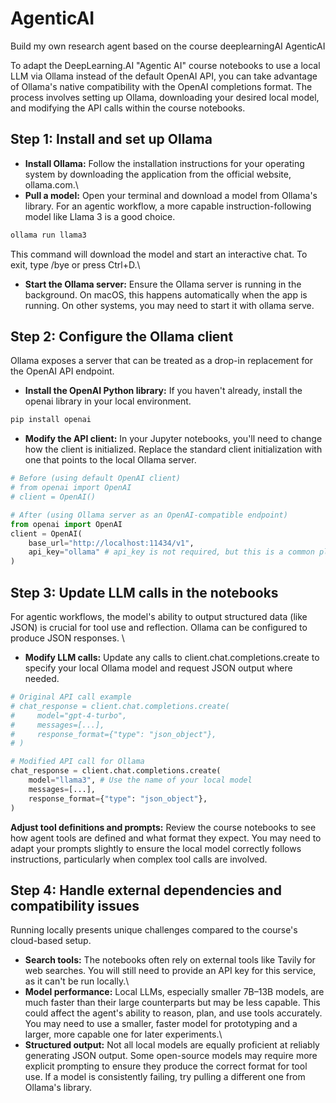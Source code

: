 # AgenticAI
Build my own research agent based on the course deeplearningAI AgenticAI

To adapt the DeepLearning.AI "Agentic AI" course notebooks to use a local LLM via Ollama instead of the default OpenAI API, you can take advantage of Ollama's native compatibility with the OpenAI completions format. The process involves setting up Ollama, downloading your desired local model, and modifying the API calls within the course notebooks. 

## Step 1: Install and set up Ollama 
- **Install Ollama:** Follow the installation instructions for your operating system by downloading the application from the official website, ollama.com.\
- **Pull a model:** Open your terminal and download a model from Ollama's library. For an agentic workflow, a more capable instruction-following model like Llama 3 is a good choice.

```bash
ollama run llama3
```

This command will download the model and start an interactive chat. To exit, type /bye or press Ctrl+D.\
- **Start the Ollama server:** Ensure the Ollama server is running in the background. On macOS, this happens automatically when the app is running. On other systems, you may need to start it with ollama serve. 

## Step 2: Configure the Ollama client 
Ollama exposes a server that can be treated as a drop-in replacement for the OpenAI API endpoint. 
- **Install the OpenAI Python library:** If you haven't already, install the openai library in your local environment.

```bash
pip install openai
```

- **Modify the API client:** In your Jupyter notebooks, you'll need to change how the client is initialized. Replace the standard client initialization with one that points to the local Ollama server.

```python
# Before (using default OpenAI client)
# from openai import OpenAI
# client = OpenAI()

# After (using Ollama server as an OpenAI-compatible endpoint)
from openai import OpenAI
client = OpenAI(
    base_url="http://localhost:11434/v1",
    api_key="ollama" # api_key is not required, but this is a common placeholder
)
```
## Step 3: Update LLM calls in the notebooks 
For agentic workflows, the model's ability to output structured data (like JSON) is crucial for tool use and reflection. Ollama can be configured to produce JSON responses. \
- **Modify LLM calls:** Update any calls to client.chat.completions.create to specify your local Ollama model and request JSON output where needed.

```python
# Original API call example
# chat_response = client.chat.completions.create(
#     model="gpt-4-turbo",
#     messages=[...],
#     response_format={"type": "json_object"},
# )

# Modified API call for Ollama
chat_response = client.chat.completions.create(
    model="llama3", # Use the name of your local model
    messages=[...],
    response_format={"type": "json_object"},
)
```

**Adjust tool definitions and prompts:** Review the course notebooks to see how agent tools are defined and what format they expect. You may need to adapt your prompts slightly to ensure the local model correctly follows instructions, particularly when complex tool calls are involved. 

## Step 4: Handle external dependencies and compatibility issues 
Running locally presents unique challenges compared to the course's cloud-based setup. 
- **Search tools:** The notebooks often rely on external tools like Tavily for web searches. You will still need to provide an API key for this service, as it can't be run locally.\
- **Model performance:** Local LLMs, especially smaller 7B–13B models, are much faster than their large counterparts but may be less capable. This could affect the agent's ability to reason, plan, and use tools accurately. You may need to use a smaller, faster model for prototyping and a larger, more capable one for later experiments.\
- **Structured output:** Not all local models are equally proficient at reliably generating JSON output. Some open-source models may require more explicit prompting to ensure they produce the correct format for tool use. If a model is consistently failing, try pulling a different one from Ollama's library. 



